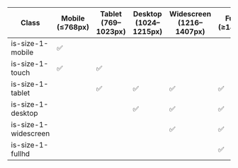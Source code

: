 | Class                | Mobile (≤768px) | Tablet (769–1023px) | Desktop (1024–1215px) | Widescreen (1216–1407px) | FullHD (≥1408px) |
|----------------------|----------------|----------------------|------------------------|----------------------------|------------------|
| is-size-1-mobile     | ✅              |                      |                        |                            |                  |
| is-size-1-touch      | ✅              | ✅                   |                     |                            |                  |
| is-size-1-tablet     |                | ✅                   | ✅                         |       ✅                      |         ✅          |
| is-size-1-desktop    |                |                    | ✅                     |     ✅                        |  ✅                 |
| is-size-1-widescreen |                |                    |                      |   ✅                        | ✅                  |
| is-size-1-fullhd     |                |                    |                      |                          | ✅                |
